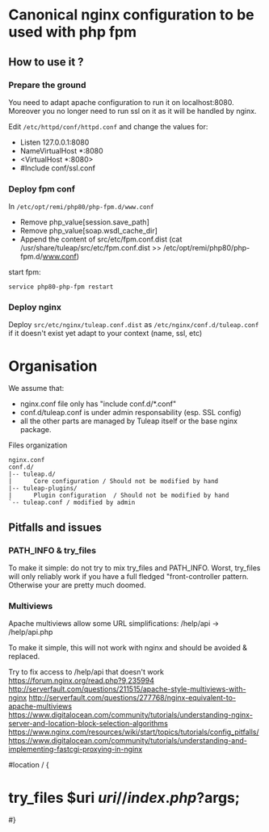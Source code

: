 Canonical nginx configuration to be used with php fpm
=====================================================

How to use it ?
---------------

### Prepare the ground

You need to adapt apache configuration to run it on localhost:8080. Moreover you no longer need to run ssl on it as
it will be handled by nginx.

Edit `/etc/httpd/conf/httpd.conf` and change the values for:

* Listen 127.0.0.1:8080
* NameVirtualHost *:8080
* <VirtualHost *:8080>
* #Include conf/ssl.conf

### Deploy fpm conf

In `/etc/opt/remi/php80/php-fpm.d/www.conf`
* Remove php_value[session.save_path]
* Remove php_value[soap.wsdl_cache_dir]
* Append the content of src/etc/fpm.conf.dist (cat /usr/share/tuleap/src/etc/fpm.conf.dist >> /etc/opt/remi/php80/php-fpm.d/www.conf)

start fpm:

    service php80-php-fpm restart

### Deploy nginx

Deploy `src/etc/nginx/tuleap.conf.dist` as `/etc/nginx/conf.d/tuleap.conf` if it doesn't exist yet
adapt to your context (name, ssl, etc)


Organisation
============

We assume that:

* nginx.conf file only has "include conf.d/*.conf"
* conf.d/tuleap.conf is under admin responsability (esp. SSL config)
* all the other parts are managed by Tuleap itself or the base nginx package.

Files organization

    nginx.conf
    conf.d/
    |-- tuleap.d/
    |      Core configuration / Should not be modified by hand
    |-- tuleap-plugins/
    |      Plugin configuration  / Should not be modified by hand
    `-- tuleap.conf / modified by admin

Pitfalls and issues
-------------------

### PATH_INFO & try_files

To make it simple: do not try to mix try_files and PATH_INFO.
Worst, try_files will only reliably work if you have a full fledged "front-controller pattern. Otherwise your are
pretty much doomed.

### Multiviews

Apache multiviews allow some URL simplifications:
/help/api -> /help/api.php

To make it simple, this will not work with nginx and should be avoided & replaced.

Try to fix access to /help/api that doesn't work
https://forum.nginx.org/read.php?9,235994
http://serverfault.com/questions/211515/apache-style-multiviews-with-nginx
http://serverfault.com/questions/277768/nginx-equivalent-to-apache-multiviews
https://www.digitalocean.com/community/tutorials/understanding-nginx-server-and-location-block-selection-algorithms
https://www.nginx.com/resources/wiki/start/topics/tutorials/config_pitfalls/
https://www.digitalocean.com/community/tutorials/understanding-and-implementing-fastcgi-proxying-in-nginx

#location / {
#    try_files $uri $uri/ /index.php?$args;
#}
